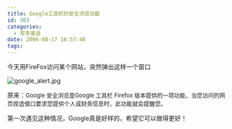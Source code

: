 ```yaml
---
title: Google工具栏的安全浏览功能
id: 303
categories:
  - 窄多废话
date: 2006-08-17 16:57:48
tags:
---
```


今天用FireFox访问某个网站，突然弹出这样一个窗口

![google_alert.jpg](http://www.zhaiduo.com/wp-content/data/google_alert.jpg)

原来：<font><font size="-1">Google 安全浏览是Google 工具栏 Firefox 版本提供的一项功能，当您访问的网页捏造借口要求您提供个人或财务信息时，此功能就会提醒您。</font></font>

第一次遇见这种情况，Google真是好样的，希望它可以做得更好！